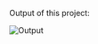 Output of this project:

![Output](https://github.com/Afnan5750/Digital-Clock/assets/155257728/f5be8c06-970f-490a-b259-1f2ca42435d5)
